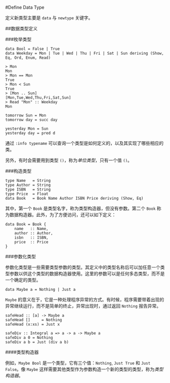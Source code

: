 #Define Data Type

定义新类型主要是 `data` 与 `newtype` 关键字。

##数据类型定义

###枚举类型

```
data Bool = False | True
data Weekday = Mon | Tue | Wed | Thu | Fri | Sat | Sun deriving (Show, Eq, Ord, Enum, Read)

> Mon
Mon
> Mon == Mon
True
> Mon < Sun
True
> [Mon .. Sun]
[Mon,Tue,Wed,Thu,Fri,Sat,Sun]
> Read "Mon" :: Weekday
Mon

tomorrow Sun = Mon
tomorrow day = succ day

yesterday Mon = Sun
yesterday day = pred d
```

通过 `:info typename` 可以查询一个类型是如何定义的，以及其实现了哪些相应的类。

另外，有时会需要用到类型 `()`，称为*单位类型*，只有一个值 `()`。

###构造类型

```
type Name   = String
type Author = String
type ISBN   = String
type Price  = Float
data Book   = Book Name Author ISBN Price deriving (Show, Eq)
```

其中，第一个 `Book` 是类型名字，称为类型构造器，但没有参数。第二个 `Book` 称为数据构造器。此外，为了方便访问，还可以如下定义：

```
data Book = Book {
	name   :: Name,
	author :: Author,
	isbn   :: ISBN,
	price  :: Price
}
```

###参数化类型

参数化类型是一些需要类型参数的类型。其定义中的类型名称后可以加任意一个类型参数以供这个类型的数据构造器使用。这里的参数可以是任何多态类型，而不是一个确定的类型。

```
data Maybe a = Nothing | Just a
```

`Maybe` 的意义在于，它是一种处理程序异常的方式。有时候，程序需要带着出现的异常继续运行，而不是简单的终止，异常出现时，通过返回 `Nothing` 报告异常。

```
safeHead :: [a] -> Maybe a
safeHead []     = Nothing
safeHead (x:xs) = Just x

safeDiv :: Integral a => a -> a -> Maybe a
safeDiv a 0 = Nothing
safeDiv a b = Just (div a b)
```

####类型构造器

例如，`Maybe Bool` 是一个类型，它有三个值：`Nothing`, `Just True` 和 `Just False`。像 `Maybe` 这样需要其他类型作为参数构造一个新的类型的类型，称为*类型构造器*。


























